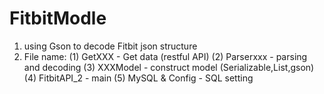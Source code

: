 # FitbitModle

1. using Gson to decode Fitbit json structure
2. File name:
  (1) GetXXX - Get data (restful API)
  (2) Parserxxx - parsing and decoding
  (3) XXXModel - construct model (Serializable,List,gson)
  (4) FitbitAPI_2 - main
  (5) MySQL & Config - SQL setting

